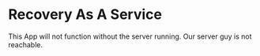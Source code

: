 # Recovery As A Service

This App will not function without the server running. Our server guy is not reachable.
